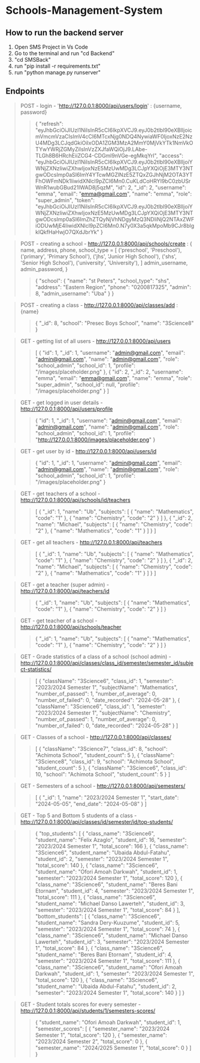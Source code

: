 # Schools-Management-System
## How to run the backend server
1. Open SMS Project in Vs Code
2. Go to the terminal and run "cd Backend"
3. "cd SMSBack"
4. run "pip install -r requirements.txt"
5. run "python manage.py runserver"

## Endpoints
> POST - login - 'http://127.0.0.1:8000/api/users/login' : {username, password}
>> {
    "refresh": "eyJhbGciOiJIUzI1NiIsInR5cCI6IkpXVCJ9.eyJ0b2tlbl90eXBlIjoicmVmcmVzaCIsImV4cCI6MTcxNjg0NDQ4NywiaWF0IjoxNzE2NzU4MDg3LCJqdGkiOiIxODA1ZGM3MzA2MmY0MjVkYTk1NmVkOTYwYWRjZGMyZiIsInVzZXJfaWQiOjJ9.LAbe-TLGh8B6HRchEiiZCG4-CDGml9nVGe-egMkqYrI",
    "access": "eyJhbGciOiJIUzI1NiIsInR5cCI6IkpXVCJ9.eyJ0b2tlbl90eXBlIjoiYWNjZXNzIiwiZXhwIjoxNzE5MzUwMDg3LCJpYXQiOjE3MTY3NTgwODcsImp0aSI6ImY4YTcwMGZlNzE5ZTQxZGJhNjM2OTA3YTFhOWFmNDk1IiwidXNlcl9pZCI6Mn0.CuKLdCoHRYI9bC0zbUSrWnR1wubGBud21lWAD8j5qzM",
    "id": 2,
    "_id": 2,
    "username": "emma",
    "email": "emma@gmail.com",
    "name": "emma",
    "role": "super_admin",
    "token": "eyJhbGciOiJIUzI1NiIsInR5cCI6IkpXVCJ9.eyJ0b2tlbl90eXBlIjoiYWNjZXNzIiwiZXhwIjoxNzE5MzUwMDg3LCJpYXQiOjE3MTY3NTgwODcsImp0aSI6ImZhZTQyNjVhNDgyMzQ3NDliNjQ2NTAxZWFiODUwMjE4IiwidXNlcl9pZCI6Mn0.N7y0X3a5qkMpoMb9CJr8blgklQkfHaHwjO7QXdJbrYk"
}

> POST - creating a school - http://127.0.0.1:8000/api/schools/create : {
        name, 
        address, 
        phone, 
        school_type =   [
                    ('preschool', 'Preschool'),
                    ('primary', 'Primary School'),
                    ('jhs', 'Junior High School'),
                    ('shs', 'Senior High School'),
                    ('university', 'University'),
                ]
        admin_username,
        admin_password,
    }
>> {
    "school": {
        "name": "st Peters",
        "school_type": "shs",
        "address": "Eastern Region",
        "phone": "0200817325",
        "admin": 8,
        "admin_username": "Uba"
    }
}

> POST - creating a class - http://127.0.0.1:8000/api/classes/add : {name}
>> {
    "_id": 8,
    "school": "Presec Boys School",
    "name": "3Science8"
}

> GET - getting list of all users - http://127.0.0.1:8000/api/users 
>> [
    {
        "id": 1,
        "_id": 1,
        "username": "admin@gmail.com",
        "email": "admin@gmail.com",
        "name": "admin@gmail.com",
        "role": "school_admin",
        "school_id": 1,
        "profile": "/images/placeholder.png"
    },
    {
        "id": 2,
        "_id": 2,
        "username": "emma",
        "email": "emma@gmail.com",
        "name": "emma",
        "role": "super_admin",
        "school_id": null,
        "profile": "/images/placeholder.png"
    }
]

> GET - get logged in user details - http://127.0.0.1:8000/api/users/profile
>> {
    "id": 1,
    "_id": 1,
    "username": "admin@gmail.com",
    "email": "admin@gmail.com",
    "name": "admin@gmail.com",
    "role": "school_admin",
    "school_id": 1,
    "profile": "http://127.0.0.1:8000/images/placeholder.png"
}

> GET - get user by id - http://127.0.0.1:8000/api/users/id 
>> {
        "id": 1,
        "_id": 1,
        "username": "admin@gmail.com",
        "email": "admin@gmail.com",
        "name": "admin@gmail.com",
        "role": "school_admin",
        "school_id": 1,
        "profile": "/images/placeholder.png"
    }

> GET - get teachers of a school - http://127.0.0.1:8000/api/schools/id/teachers 
>> [
    {
        "_id": 1,
        "name": "Ub",
        "subjects": [
            {
                "name": "Mathematics",
                "code": "1"
            },
            {
                "name": "Chemistry",
                "code": "2"
            }
        ]
    },
    {
        "_id": 2,
        "name": "Michael",
        "subjects": [
            {
                "name": "Chemistry",
                "code": "2"
            },
            {
                "name": "Mathematics",
                "code": "1"
            }
        ]
    }
]

> GET - get all teachers - http://127.0.0.1:8000/api/teachers
>> [
    {
        "_id": 1,
        "name": "Ub",
        "subjects": [
            {
                "name": "Mathematics",
                "code": "1"
            },
            {
                "name": "Chemistry",
                "code": "2"
            }
        ]
    },
    {
        "_id": 2,
        "name": "Michael",
        "subjects": [
            {
                "name": "Chemistry",
                "code": "2"
            },
            {
                "name": "Mathematics",
                "code": "1"
            }
        ]
    }
]

> GET - get a teacher (super admin) - http://127.0.0.1:8000/api/teachers/id
>> {
        "_id": 1,
        "name": "Ub",
        "subjects": [
            {
                "name": "Mathematics",
                "code": "1"
            },
            {
                "name": "Chemistry",
                "code": "2"
            }
        ]
    }

> GET - get teacher of a school - http://127.0.0.1:8000/api/schools/teacher
>>  {
        "_id": 1,
        "name": "Ub",
        "subjects": [
            {
                "name": "Mathematics",
                "code": "1"
            },
            {
                "name": "Chemistry",
                "code": "2"
            }
        ]
    }

> GET - Grade statistics of a class of a school (school admin) - http://127.0.0.1:8000/api/classes/class_id/semester/semester_id/subject-statistics/

>> [
    {
        "className": "3Science6",
        "class_id": 1,
        "semester": "2023/2024 Semester 1",
        "subjectName": "Mathematics",
        "number_of_passed": 1,
        "number_of_average": 0,
        "number_of_failed": 0,
        "date_recorded": "2024-05-28"
    },
    {
        "className": "3Science6",
        "class_id": 1,
        "semester": "2023/2024 Semester 1",
        "subjectName": "Chemistry",
        "number_of_passed": 1,
        "number_of_average": 0,
        "number_of_failed": 0,
        "date_recorded": "2024-05-28"
    }
]

> GET - Classes of a school - http://127.0.0.1:8000/api/classes/
>> [
    {
        "className": "3Science7",
        "class_id": 8,
        "school": "Achimota School",
        "student_count": 5
    },
    {
        "className": "3Science8",
        "class_id": 9,
        "school": "Achimota School",
        "student_count": 5
    },
    {
        "className": "3Science6",
        "class_id": 10,
        "school": "Achimota School",
        "student_count": 5
    }
]

> GET - Semesters of a school - http://127.0.0.1:8000/api/semesters/
>> [
    {
        "_id": 1,
        "name": "2023/2024 Semester 1",
        "start_date": "2024-05-05",
        "end_date": "2024-05-08"
    }
]

> GET - Top 5 and Bottom 5 students of a class - http://127.0.0.1:8000/api/classes/id/semester/id/top-students/

>> {
    "top_students": [
        {
            "class_name": "3Science6",
            "student_name": "Felix Azaglo",
            "student_id": 16,
            "semester": "2023/2024 Semester 1",
            "total_score": 166
        },
        {
            "class_name": "3Science6",
            "student_name": "Ubaida Abdul-Fatahu",
            "student_id": 2,
            "semester": "2023/2024 Semester 1",
            "total_score": 140
        },
        {
            "class_name": "3Science6",
            "student_name": "Ofori Amoah Darkwah",
            "student_id": 1,
            "semester": "2023/2024 Semester 1",
            "total_score": 120
        },
        {
            "class_name": "3Science6",
            "student_name": "Beres Bani Etornam",
            "student_id": 4,
            "semester": "2023/2024 Semester 1",
            "total_score": 111
        },
        {
            "class_name": "3Science6",
            "student_name": "Michael Danso Lawerteh",
            "student_id": 3,
            "semester": "2023/2024 Semester 1",
            "total_score": 84
        }
    ],
    "bottom_students": [
        {
            "class_name": "3Science6",
            "student_name": "Sandra Dery-Kuuzume",
            "student_id": 5,
            "semester": "2023/2024 Semester 1",
            "total_score": 74
        },
        {
            "class_name": "3Science6",
            "student_name": "Michael Danso Lawerteh",
            "student_id": 3,
            "semester": "2023/2024 Semester 1",
            "total_score": 84
        },
        {
            "class_name": "3Science6",
            "student_name": "Beres Bani Etornam",
            "student_id": 4,
            "semester": "2023/2024 Semester 1",
            "total_score": 111
        },
        {
            "class_name": "3Science6",
            "student_name": "Ofori Amoah Darkwah",
            "student_id": 1,
            "semester": "2023/2024 Semester 1",
            "total_score": 120
        },
        {
            "class_name": "3Science6",
            "student_name": "Ubaida Abdul-Fatahu",
            "student_id": 2,
            "semester": "2023/2024 Semester 1",
            "total_score": 140
        }
    ]
}


> GET - Student totals scores for every semester - http://127.0.0.1:8000/api/students/1/semesters-scores/
>> {
    "student_name": "Ofori Amoah Darkwah",
    "student_id": 1,
    "semester_scores": [
        {
            "semester_name": "2023/2024 Semester 1",
            "total_score": 120
        },
        {
            "semester_name": "2023/2024 Semester 2",
            "total_score": 0
        },
        {
            "semester_name": "2024/2025 Semester 1",
            "total_score": 0
        }
    ]
}